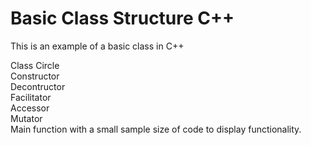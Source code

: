 # Basic Class Structure C++
 
This is an example of a basic class in C++

Class Circle  
Constructor  
Decontructor  
Facilitator  
Accessor  
Mutator  
Main function with a small sample size of code to display functionality.
